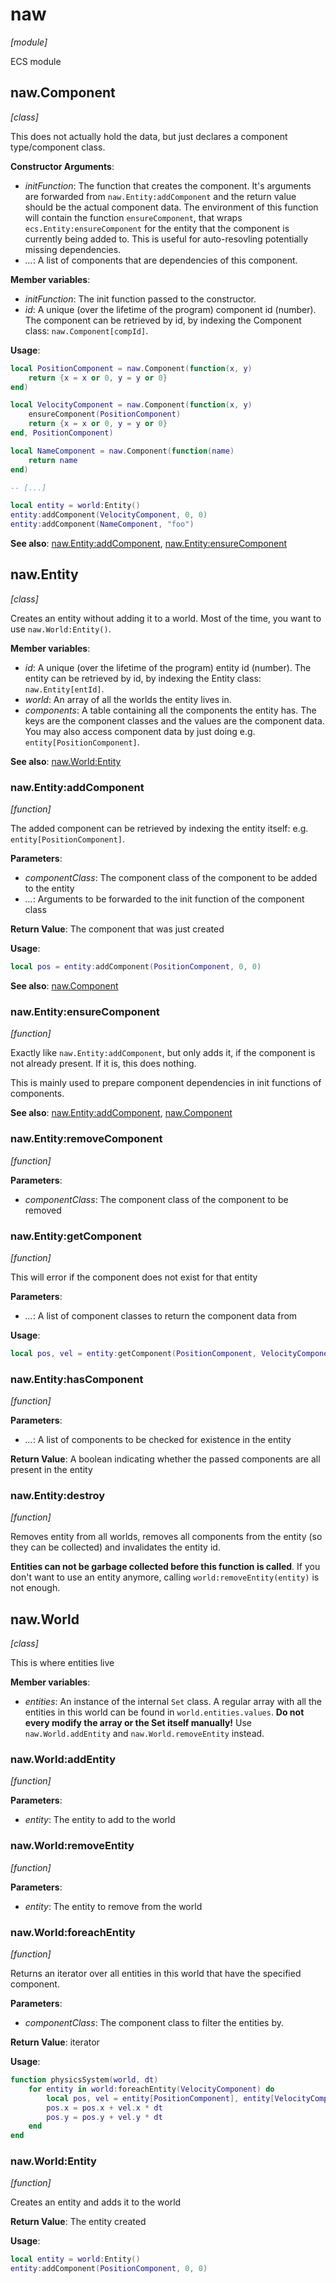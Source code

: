 # naw

*[module]*

ECS module

## naw.Component

*[class]*

This does not actually hold the data, but just declares a component type/component class.

**Constructor Arguments**:
- *initFunction*: The function that creates the component. It's arguments are forwarded from `naw.Entity:addComponent` and the return value should be the actual component data. The environment of this function will contain the function `ensureComponent`, that wraps `ecs.Entity:ensureComponent` for the entity that the component is currently being added to. This is useful for auto-resovling potentially missing dependencies.
- *...*: A list of components that are dependencies of this component.

**Member variables**:
- *initFunction*: The init function passed to the constructor.
- *id*: A unique (over the lifetime of the program) component id (number). The component can be retrieved by id, by indexing the Component class: `naw.Component[compId]`.

**Usage**:
```lua
local PositionComponent = naw.Component(function(x, y)
    return {x = x or 0, y = y or 0}
end)

local VelocityComponent = naw.Component(function(x, y)
    ensureComponent(PositionComponent)
    return {x = x or 0, y = y or 0}
end, PositionComponent)

local NameComponent = naw.Component(function(name)
    return name
end)

-- [...]

local entity = world:Entity()
entity:addComponent(VelocityComponent, 0, 0)
entity:addComponent(NameComponent, "foo")
```

**See also**: [naw.Entity:addComponent](#nawentityaddcomponent), [naw.Entity:ensureComponent](#nawentityensurecomponent)
## naw.Entity

*[class]*

Creates an entity without adding it to a world. Most of the time, you want to use `naw.World:Entity()`.

**Member variables**:
- *id*: A unique (over the lifetime of the program) entity id (number). The entity can be retrieved by id, by indexing the Entity class: `naw.Entity[entId]`.
- *world*: An array of all the worlds the entity lives in.
- *components*: A table containing all the components the entity has. The keys are the component classes and the values are the component data. You may also access component data by just doing e.g. `entity[PositionComponent]`.

**See also**: [naw.World:Entity](#nawworldentity)
### naw.Entity:addComponent

*[function]*

The added component can be retrieved by indexing the entity itself: e.g. `entity[PositionComponent]`.

**Parameters**:
- *componentClass*: The component class of the component to be added to the entity
- *...*: Arguments to be forwarded to the init function of the component class

**Return Value**: The component that was just created

**Usage**:
```lua
local pos = entity:addComponent(PositionComponent, 0, 0)
```

**See also**: [naw.Component](#nawcomponent)
### naw.Entity:ensureComponent

*[function]*

Exactly like `naw.Entity:addComponent`, but only adds it, if the component is not already present. If it is, this does nothing.

This is mainly used to prepare component dependencies in init functions of components.

**See also**: [naw.Entity:addComponent](#nawentityaddcomponent), [naw.Component](#nawcomponent)
### naw.Entity:removeComponent

*[function]*

**Parameters**:
- *componentClass*: The component class of the component to be removed

### naw.Entity:getComponent

*[function]*

This will error if the component does not exist for that entity

**Parameters**:
- *...*: A list of component classes to return the component data from

**Usage**:
```lua
local pos, vel = entity:getComponent(PositionComponent, VelocityComponent)
```

### naw.Entity:hasComponent

*[function]*

**Parameters**:
- *...*: A list of components to be checked for existence in the entity

**Return Value**: A boolean indicating whether the passed components are all present in the entity

### naw.Entity:destroy

*[function]*

Removes entity from all worlds, removes all components from the entity (so they can be collected) and invalidates the entity id.

**Entities can not be garbage collected before this function is called**. If you don't want to use an entity anymore, calling `world:removeEntity(entity)` is not enough.

## naw.World

*[class]*

This is where entities live

**Member variables**:
- *entities*: An instance of the internal `Set` class. A regular array with all the entities in this world can be found in `world.entities.values`. __Do not every modify the array or the Set itself manually!__ Use `naw.World.addEntity` and `naw.World.removeEntity` instead.

### naw.World:addEntity

*[function]*

**Parameters**:
- *entity*: The entity to add to the world

### naw.World:removeEntity

*[function]*

**Parameters**:
- *entity*: The entity to remove from the world

### naw.World:foreachEntity

*[function]*

Returns an iterator over all entities in this world that have the specified component.

**Parameters**:
- *componentClass*: The component class to filter the entities by.

**Return Value**: iterator

**Usage**:
```lua
function physicsSystem(world, dt)
    for entity in world:foreachEntity(VelocityComponent) do
        local pos, vel = entity[PositionComponent], entity[VelocityComponent]
        pos.x = pos.x + vel.x * dt
        pos.y = pos.y + vel.y * dt
    end
end
```

### naw.World:Entity

*[function]*

Creates an entity and adds it to the world

**Return Value**: The entity created

**Usage**:
```lua
local entity = world:Entity()
entity:addComponent(PositionComponent, 0, 0)
```

